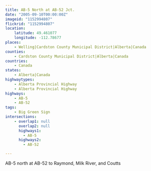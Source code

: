 ```yaml
---
title: AB-5 North at AB-52 Jct.
date: "2005-09-10T00:00:00Z"
imageid: "1152994807"
flickrid: "1152994807"
location:
    latitude: 49.461077
    longitude: -112.78677
places:
    - Welling|Cardston County Municipal District|Alberta|Canada
counties:
    - Cardston County Municipal District|Alberta|Canada
countries:
    - Canada
states:
    - Alberta|Canada
highwaytypes:
    - Alberta Provincial Highway
    - Alberta Provincial Highway
highways:
    - AB-5
    - AB-52
tags:
    - Big Green Sign
intersections:
    - overlap1: null
      overlap2: null
      highways1:
        - AB-5
      highways2:
        - AB-52

---
```

AB-5 north at AB-52 to Raymond, Milk River, and Coutts
